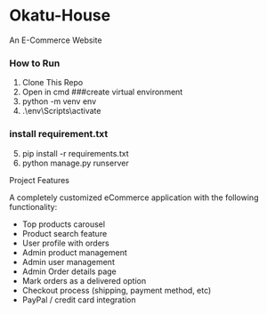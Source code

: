 # Okatu-House
An E-Commerce Website
### How to Run 


1. Clone This Repo
2. Open in cmd
###create virtual environment
3. python -m venv env
4. .\env\Scripts\activate
### install requirement.txt
5. pip install -r requirements.txt 
6. python manage.py runserver


 Project Features

A completely customized eCommerce application  with the following functionality:

- Top products carousel
- Product search feature
- User profile with orders
- Admin product management
- Admin user management
- Admin Order details page
- Mark orders as a delivered option
- Checkout process (shipping, payment method, etc)
- PayPal / credit card integration
